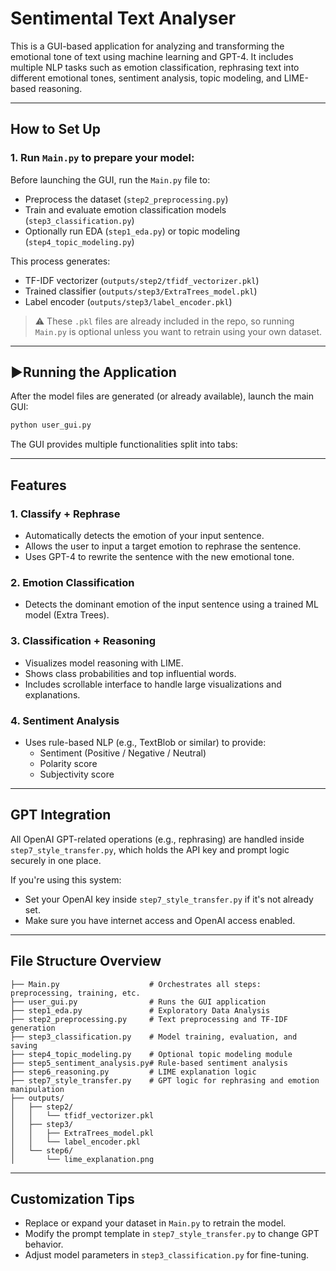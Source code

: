 # Sentimental Text Analyser

This is a GUI-based application for analyzing and transforming the emotional tone of text using machine learning and GPT-4. It includes multiple NLP tasks such as emotion classification, rephrasing text into different emotional tones, sentiment analysis, topic modeling, and LIME-based reasoning.

---

## How to Set Up

### 1. Run `Main.py` to prepare your model:

Before launching the GUI, run the `Main.py` file to:
- Preprocess the dataset (`step2_preprocessing.py`)
- Train and evaluate emotion classification models (`step3_classification.py`)
- Optionally run EDA (`step1_eda.py`) or topic modeling (`step4_topic_modeling.py`)

This process generates:
- TF-IDF vectorizer (`outputs/step2/tfidf_vectorizer.pkl`)
- Trained classifier (`outputs/step3/ExtraTrees_model.pkl`)
- Label encoder (`outputs/step3/label_encoder.pkl`)

> ⚠ These `.pkl` files are already included in the repo, so running `Main.py` is optional unless you want to retrain using your own dataset.

---

## ▶Running the Application

After the model files are generated (or already available), launch the main GUI:
```bash
python user_gui.py
```

The GUI provides multiple functionalities split into tabs:

---

##  Features

### 1. **Classify + Rephrase**
- Automatically detects the emotion of your input sentence.
- Allows the user to input a target emotion to rephrase the sentence.
- Uses GPT-4 to rewrite the sentence with the new emotional tone.

### 2. **Emotion Classification**
- Detects the dominant emotion of the input sentence using a trained ML model (Extra Trees).

### 3. **Classification + Reasoning**
- Visualizes model reasoning with LIME.
- Shows class probabilities and top influential words.
- Includes scrollable interface to handle large visualizations and explanations.

### 4. **Sentiment Analysis**
- Uses rule-based NLP (e.g., TextBlob or similar) to provide:
  - Sentiment (Positive / Negative / Neutral)
  - Polarity score
  - Subjectivity score

---

## GPT Integration

All OpenAI GPT-related operations (e.g., rephrasing) are handled inside `step7_style_transfer.py`, which holds the API key and prompt logic securely in one place.

If you're using this system:
- Set your OpenAI key inside `step7_style_transfer.py` if it's not already set.
- Make sure you have internet access and OpenAI access enabled.

---

## File Structure Overview

```
├── Main.py                    # Orchestrates all steps: preprocessing, training, etc.
├── user_gui.py                # Runs the GUI application
├── step1_eda.py               # Exploratory Data Analysis
├── step2_preprocessing.py     # Text preprocessing and TF-IDF generation
├── step3_classification.py    # Model training, evaluation, and saving
├── step4_topic_modeling.py    # Optional topic modeling module
├── step5_sentiment_analysis.py# Rule-based sentiment analysis
├── step6_reasoning.py         # LIME explanation logic
├── step7_style_transfer.py    # GPT logic for rephrasing and emotion manipulation
├── outputs/
│   ├── step2/
│   │   └── tfidf_vectorizer.pkl
│   ├── step3/
│   │   ├── ExtraTrees_model.pkl
│   │   └── label_encoder.pkl
│   └── step6/
│       └── lime_explanation.png
```

---

##  Customization Tips

- Replace or expand your dataset in `Main.py` to retrain the model.
- Modify the prompt template in `step7_style_transfer.py` to change GPT behavior.
- Adjust model parameters in `step3_classification.py` for fine-tuning.


